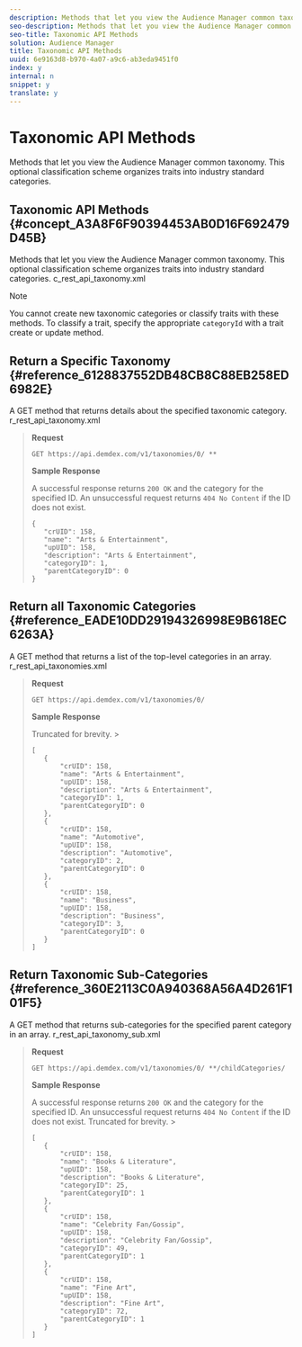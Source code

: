```yaml
---
description: Methods that let you view the Audience Manager common taxonomy. This optional classification scheme organizes traits into industry standard categories.
seo-description: Methods that let you view the Audience Manager common taxonomy. This optional classification scheme organizes traits into industry standard categories.
seo-title: Taxonomic API Methods
solution: Audience Manager
title: Taxonomic API Methods
uuid: 6e9163d8-b970-4a07-a9c6-ab3eda9451f0
index: y
internal: n
snippet: y
translate: y
---
```


# Taxonomic API Methods

Methods that let you view the Audience Manager common taxonomy. This optional classification scheme organizes traits into industry standard categories.

## Taxonomic API Methods {#concept_A3A8F6F90394453AB0D16F692479D45B}

Methods that let you view the Audience Manager common taxonomy. This optional classification scheme organizes traits into industry standard categories. 
<draft-comment otherprops="merge">
  c_rest_api_taxonomy.xml 
</draft-comment>


>[!NOTE]
>
>You cannot create new taxonomic categories or classify traits with these methods. To classify a trait, specify the appropriate `categoryId` with a trait create or update method. 

## Return a Specific Taxonomy {#reference_6128837552DB48CB8C88EB258ED6982E}

A 
<codeph>
  GET
</codeph> method that returns details about the specified taxonomic category. 
<draft-comment otherprops="merge">
  r_rest_api_taxonomy.xml 
</draft-comment>


>
>
>**Request** 
>
>
>`GET https://api.demdex.com/v1/taxonomies/0/ *`<categoryId>`*` 
>
>
>**Sample Response** 
>
>
>A successful response returns `200 OK` and the category for the specified ID. An unsuccessful request returns `404 No Content` if the ID does not exist. 
>
>```>
>{
>    "crUID": 158,
>    "name": "Arts & Entertainment",
>    "upUID": 158,
>    "description": "Arts & Entertainment",
>    "categoryID": 1,
>    "parentCategoryID": 0
>}
>```

## Return all Taxonomic Categories {#reference_EADE10DD29194326998E9B618EC6263A}

A 
<codeph>
  GET
</codeph> method that returns a list of the top-level categories in an array. 
<draft-comment otherprops="merge">
  r_rest_api_taxonomies.xml 
</draft-comment>


>
>
>**Request** 
>
>
>`GET https://api.demdex.com/v1/taxonomies/0/` 
>
>
>**Sample Response** 
>
>
>Truncated for brevity. >
>```>
>[
>    {
>        "crUID": 158,
>        "name": "Arts & Entertainment",
>        "upUID": 158,
>        "description": "Arts & Entertainment",
>        "categoryID": 1,
>        "parentCategoryID": 0
>    },
>    {
>        "crUID": 158,
>        "name": "Automotive",
>        "upUID": 158,
>        "description": "Automotive",
>        "categoryID": 2,
>        "parentCategoryID": 0
>    },
>    {
>        "crUID": 158,
>        "name": "Business",
>        "upUID": 158,
>        "description": "Business",
>        "categoryID": 3,
>        "parentCategoryID": 0
>    }
>]
>```

## Return Taxonomic Sub-Categories {#reference_360E2113C0A940368A56A4D261F101F5}

A 
<codeph>
  GET
</codeph> method that returns sub-categories for the specified parent category in an array. 
<draft-comment otherprops="merge">
  r_rest_api_taxonomy_sub.xml 
</draft-comment>


>
>
>**Request** 
>
>
>`GET https://api.demdex.com/v1/taxonomies/0/ *`<categoryId>`*/childCategories/` 
>
>
>**Sample Response** 
>
>
>A successful response returns `200 OK` and the category for the specified ID. An unsuccessful request returns `404 No Content` if the ID does not exist. Truncated for brevity. >
>```>
>[
>    {
>        "crUID": 158,
>        "name": "Books & Literature",
>        "upUID": 158,
>        "description": "Books & Literature",
>        "categoryID": 25,
>        "parentCategoryID": 1
>    },
>    {
>        "crUID": 158,
>        "name": "Celebrity Fan/Gossip",
>        "upUID": 158,
>        "description": "Celebrity Fan/Gossip",
>        "categoryID": 49,
>        "parentCategoryID": 1
>    },
>    {
>        "crUID": 158,
>        "name": "Fine Art",
>        "upUID": 158,
>        "description": "Fine Art",
>        "categoryID": 72,
>        "parentCategoryID": 1
>    }
>]
>```

